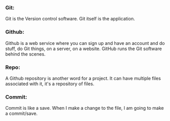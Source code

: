 ### Git: 
Git is the Version control software. Git itself is the application. 

### Github:
Github is a web service where you can sign up and have an account and do stuff, do Git things, on a server, on a website. GitHub runs the Git software behind the scenes.

### Repo:
A Github repository is another word for a project. It can have multiple files associated with it, it's a repository of files.

### Commit: 
Commit is like a save. When I make a change to the file, I am going to make a commit/save.
